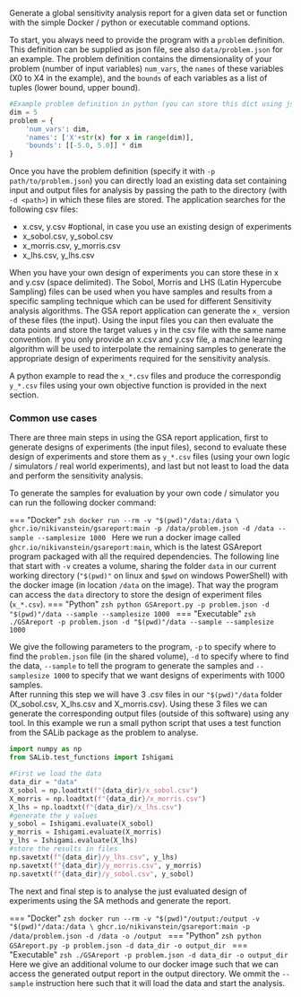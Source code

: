
Generate a global sensitivity analysis report for a given data set or function with the simple Docker / python or executable command options.

To start, you always need to provide the program with a `problem` definition. This definition can be supplied as json file, see also `data/problem.json` for an example. The problem definition contains the dimensionality of your problem (number of input variables) `num_vars`, the `names` of these variables (X0 to X4 in the example), and the `bounds` of each variables as a list of tuples (lower bound, upper bound).
    
```python
#Example problem definition in python (you can store this dict using json.dump to a json file)
dim = 5
problem = {
    'num_vars': dim,
    'names': ['X'+str(x) for x in range(dim)],
    'bounds': [[-5.0, 5.0]] * dim
}
```

Once you have the problem definition (specify it with `-p path/to/problem.json`) you can directly load an existing data set containing input and output files for analysis by passing the path to the directory (with `-d <path>`) in which these files are stored. The application searches for the following csv files:

- x.csv, y.csv  #optional, in case you use an existing design of experiments
- x_sobol.csv, y_sobol.csv
- x_morris.csv, y_morris.csv
- x_lhs.csv, y_lhs.csv

When you have your own design of experiments you can store these in x and y.csv (space delimited). The Sobol, Morris and LHS (Latin Hypercube Sampling) files can be used when you have samples and results from a specific sampling technique which can be used for different Sensitivity analysis algorithms. The GSA report application can generate the `x_` version of these files (the input). Using the input files you can then evaluate the data points and store the target values `y` in the csv file with the same name convention. If you only provide an x.csv and y.csv file, a machine learning algorithm will be used to interpolate the remaining samples to generate the appropriate design of experiments required for the sensitivity analysis.

A python example to read the `x_*.csv` files  and produce the correspondig `y_*.csv` files using your own objective function is provided in the next section.

### Common use cases
There are three main steps in using the GSA report application, first to generate designs of experiments (the input files), second to evaluate these design of experiments and store them as `y_*.csv` files (using your own logic / simulators / real world experiments), and last but not least to load the data and perform the sensitivity analysis.

To generate the samples for evaluation by your own code / simulator you can run the following docker command:

=== "Docker"
    ```zsh
    docker run --rm -v "$(pwd)"/data:/data \ 
    ghcr.io/nikivanstein/gsareport:main -p /data/problem.json -d /data --sample --samplesize 1000
    ```
    Here we run a docker image called `ghcr.io/nikivanstein/gsareport:main`, which is the latest GSAreport program packaged with all the required dependencies. The following line that start with `-v` creates a volume, sharing the folder `data` in our current working directory (`"$(pwd)"` on linux and `$pwd` on windows PowerShell) with the docker image (in location `/data` on the image). That way the program can access the `data` directory to store the design of experiment files (`x_*.csv`).
=== "Python"
    ```zsh
    python GSAreport.py -p problem.json -d "$(pwd)"/data --sample --samplesize 1000
    ```
=== "Executable"
    ```zsh
    ./GSAreport -p problem.json -d "$(pwd)"/data --sample --samplesize 1000
    ```

We give the following parameters to the program, `-p` to specify where to find the `problem.json` file (in the shared volume), `-d` to specify where to find the data, `--sample` to tell the program to generate the samples and `--samplesize 1000` to specify that we want designs of experiments with 1000 samples.  
After running this step we will have 3 .csv files in our `"$(pwd)"/data` folder (X_sobol.csv, X_lhs.csv and X_morris.csv). Using these 3 files
we can generate the corresponding output files (outside of this software) using any tool. In this example we run a small python script that uses a test function from the SALib package as the problem to analyse.

```python
import numpy as np
from SALib.test_functions import Ishigami

#First we load the data
data_dir = "data"
X_sobol = np.loadtxt(f"{data_dir}/x_sobol.csv")
X_morris = np.loadtxt(f"{data_dir}/x_morris.csv")
X_lhs = np.loadtxt(f"{data_dir}/x_lhs.csv")
#generate the y values
y_sobol = Ishigami.evaluate(X_sobol)
y_morris = Ishigami.evaluate(X_morris)
y_lhs = Ishigami.evaluate(X_lhs)
#store the results in files
np.savetxt(f"{data_dir}/y_lhs.csv", y_lhs)
np.savetxt(f"{data_dir}/y_morris.csv", y_morris)
np.savetxt(f"{data_dir}/y_sobol.csv", y_sobol)
```

The next and final step is to analyse the just evaluated design of experiments using the SA methods and generate the report.

=== "Docker"
    ```zsh
    docker run --rm -v "$(pwd)"/output:/output -v "$(pwd)"/data:/data \
        ghcr.io/nikivanstein/gsareport:main -p /data/problem.json -d /data -o /output
    ```
=== "Python"
    ```zsh
    python GSAreport.py -p problem.json -d data_dir -o output_dir
    ```
=== "Executable"
    ```zsh
    ./GSAreport -p problem.json -d data_dir -o output_dir
    ```
Here we give an additional volume to our docker image such that we can access the generated output report in the output directory.
We ommit the `--sample` instruction here such that it will load the data and start the analysis.
